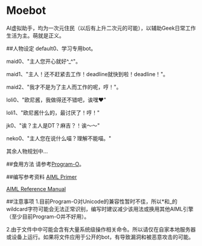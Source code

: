 # Moebot
AI虚拟助手，均为一次元住民（以后有上升二次元的可能），以辅助Geek日常工作生活为主。萌就是正义。


##人物设定
default0、学习专用bot。

maid0、"主人您开心就好^_^"。

maid1、"主人！还不赶紧去工作！deadline就快到啦！deadline！"。

maid2、"我才不是为了主人而工作的呢，哼！"。

loli0、"欧尼酱，我做得还不错吧，诶嘿♥"

loli1、"欧尼酱什么的，最讨厌了！哼！"

jk0、"诶？主人是DT？麻吉？！诶～～"

neko0、"主人您在说什么喵？理解不能喵。"

其余人物规划中...


##食用方法
请参考[Program-O](http://www.program-o.com)。


##编写参考资料
[AIML Primer](http://www.alicebot.org/documentation/aiml-primer.html)

[AIML Reference Manual](http://www.alicebot.org/documentation/aiml-reference.html)


##注意事项
1.目前Program-O对Unicode的兼容性暂时不佳，所以*和_的wildcard字符可能会无法正常识别，编写时建议减少该用法或换用其他AIML引擎（至少目前Program-O并不好用）。

2.由于文件中中可能会含有大量系统级操作相关命令。所以请仅在自家本地服务器或设备上运行。如果将文件应用于公开的bot，有导致漏洞和被恶意攻击的可能。
